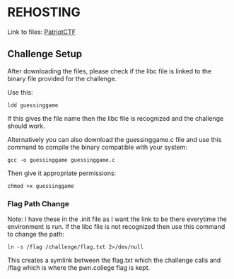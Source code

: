 # REHOSTING

Link to files: [PatriotCTF](https://github.com/MasonCompetitiveCyber/PatriotCTF2023/blob/main/pwn/guessinggame)

## Challenge Setup
After downloading the files, please check if the libc file is linked to the binary file provided for the challenge.

Use this:
```
ldd guessinggame
```

If this gives the file name then the libc file is recognized and the challenge should work.

Alternatively you can also download the guessinggame.c file and use this command to compile the binary compatible with your system:
```
gcc -o guessinggame guessinggame.c
```
Then give it appropriate permissions:
```
chmod +x guessinggame
```

### Flag Path Change
Note: I have these in the .init file as I want the link to be there everytime the environment is run.
If the libc file is not recognized then use this command to change the path:
```
ln -s /flag /challenge/flag.txt 2>/dev/null
```
This creates a symlink between the flag.txt which the challenge calls and /flag which is where the pwn.college flag is kept.
